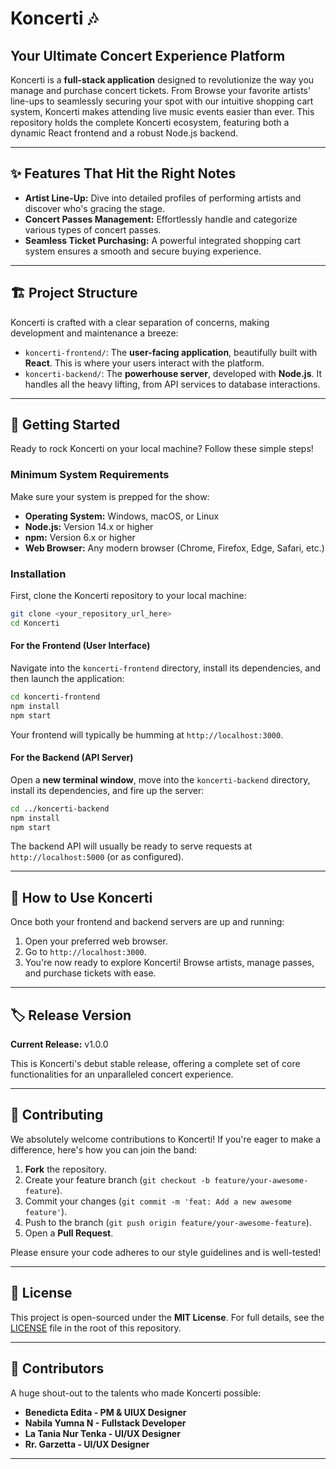 # Koncerti 🎶

## Your Ultimate Concert Experience Platform

Koncerti is a **full-stack application** designed to revolutionize the way you manage and purchase concert tickets. From Browse your favorite artists' line-ups to seamlessly securing your spot with our intuitive shopping cart system, Koncerti makes attending live music events easier than ever. This repository holds the complete Koncerti ecosystem, featuring both a dynamic React frontend and a robust Node.js backend.

-----

## ✨ Features That Hit the Right Notes

  * **Artist Line-Up:** Dive into detailed profiles of performing artists and discover who's gracing the stage.
  * **Concert Passes Management:** Effortlessly handle and categorize various types of concert passes.
  * **Seamless Ticket Purchasing:** A powerful integrated shopping cart system ensures a smooth and secure buying experience.

-----

## 🏗️ Project Structure

Koncerti is crafted with a clear separation of concerns, making development and maintenance a breeze:

  * `koncerti-frontend/`: The **user-facing application**, beautifully built with **React**. This is where your users interact with the platform.
  * `koncerti-backend/`: The **powerhouse server**, developed with **Node.js**. It handles all the heavy lifting, from API services to database interactions.

-----

## 🚀 Getting Started

Ready to rock Koncerti on your local machine? Follow these simple steps\!

### Minimum System Requirements

Make sure your system is prepped for the show:

  * **Operating System:** Windows, macOS, or Linux
  * **Node.js:** Version 14.x or higher
  * **npm:** Version 6.x or higher
  * **Web Browser:** Any modern browser (Chrome, Firefox, Edge, Safari, etc.)

### Installation

First, clone the Koncerti repository to your local machine:

```bash
git clone <your_repository_url_here>
cd Koncerti
```

#### For the Frontend (User Interface)

Navigate into the `koncerti-frontend` directory, install its dependencies, and then launch the application:

```bash
cd koncerti-frontend
npm install
npm start
```

Your frontend will typically be humming at `http://localhost:3000`.

#### For the Backend (API Server)

Open a **new terminal window**, move into the `koncerti-backend` directory, install its dependencies, and fire up the server:

```bash
cd ../koncerti-backend
npm install
npm start
```

The backend API will usually be ready to serve requests at `http://localhost:5000` (or as configured).

-----

## 🎤 How to Use Koncerti

Once both your frontend and backend servers are up and running:

1.  Open your preferred web browser.
2.  Go to `http://localhost:3000`.
3.  You're now ready to explore Koncerti\! Browse artists, manage passes, and purchase tickets with ease.

-----

## 🏷️ Release Version

**Current Release:** v1.0.0

This is Koncerti's debut stable release, offering a complete set of core functionalities for an unparalleled concert experience.

-----

## 👋 Contributing

We absolutely welcome contributions to Koncerti\! If you're eager to make a difference, here's how you can join the band:

1.  **Fork** the repository.
2.  Create your feature branch (`git checkout -b feature/your-awesome-feature`).
3.  Commit your changes (`git commit -m 'feat: Add a new awesome feature'`).
4.  Push to the branch (`git push origin feature/your-awesome-feature`).
5.  Open a **Pull Request**.

Please ensure your code adheres to our style guidelines and is well-tested\!

-----

## 📄 License

This project is open-sourced under the **MIT License**. For full details, see the [LICENSE](https://www.google.com/search?q=LICENSE) file in the root of this repository.

-----

## 🤝 Contributors

A huge shout-out to the talents who made Koncerti possible:

  * **Benedicta Edita - PM & UIUX Designer**
  * **Nabila Yumna N - Fullstack Developer** 
  * **La Tania Nur Tenka - UI/UX Designer**
  * **Rr. Garzetta - UI/UX Designer**

-----
